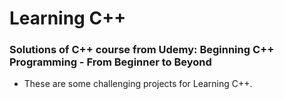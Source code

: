 # Learning C++
### Solutions of C++ course from Udemy: Beginning C++ Programming - From Beginner to Beyond
- These are some challenging projects for Learning C++.